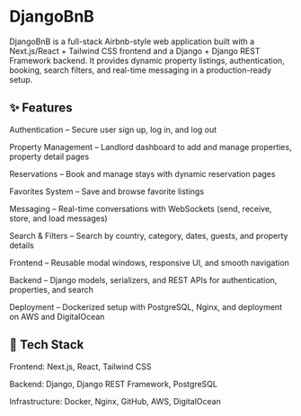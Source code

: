 
# DjangoBnB

DjangoBnB is a full-stack Airbnb-style web application built with a Next.js/React + Tailwind CSS frontend and a Django + Django REST Framework backend. It provides dynamic property listings, authentication, booking, search filters, and real-time messaging in a production-ready setup.

## ✨ Features

Authentication – Secure user sign up, log in, and log out

Property Management – Landlord dashboard to add and manage properties, property detail pages

Reservations – Book and manage stays with dynamic reservation pages

Favorites System – Save and browse favorite listings

Messaging – Real-time conversations with WebSockets (send, receive, store, and load messages)

Search & Filters – Search by country, category, dates, guests, and property details

Frontend – Reusable modal windows, responsive UI, and smooth navigation

Backend – Django models, serializers, and REST APIs for authentication, properties, and search

Deployment – Dockerized setup with PostgreSQL, Nginx, and deployment on AWS and DigitalOcean

## 🚀 Tech Stack

Frontend: Next.js, React, Tailwind CSS

Backend: Django, Django REST Framework, PostgreSQL

Infrastructure: Docker, Nginx, GitHub, AWS, DigitalOcean
